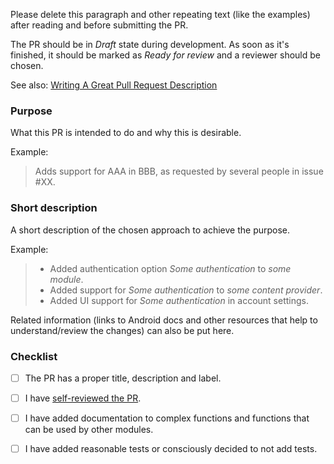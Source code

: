 
Please delete this paragraph and other repeating text (like the examples) after reading and before submitting the PR.

The PR should be in _Draft_ state during development. As soon as it's finished, it should be marked as _Ready for review_ and a reviewer should be chosen.

See also: [Writing A Great Pull Request Description](https://www.pullrequest.com/blog/writing-a-great-pull-request-description/)


### Purpose

What this PR is intended to do and why this is desirable.

Example: 

> Adds support for AAA in BBB, as requested by several people in issue #XX.


### Short description

A short description of the chosen approach to achieve the purpose.

Example:

> - Added authentication option _Some authentication_ to _some module_.
> - Added support for _Some authentication_ to _some content provider_.
> - Added UI support for _Some authentication_ in account settings.

Related information (links to Android docs and other resources that help to understand/review
the changes) can also be put here.


### Checklist

- [ ] The PR has a proper title, description and label.
- [ ] I have [self-reviewed the PR](https://patrickdinh.medium.com/review-your-own-pull-requests-5634cad10b7a).
- [ ] I have added documentation to complex functions and functions that can be used by other modules.
- [ ] I have added reasonable tests or consciously decided to not add tests.

